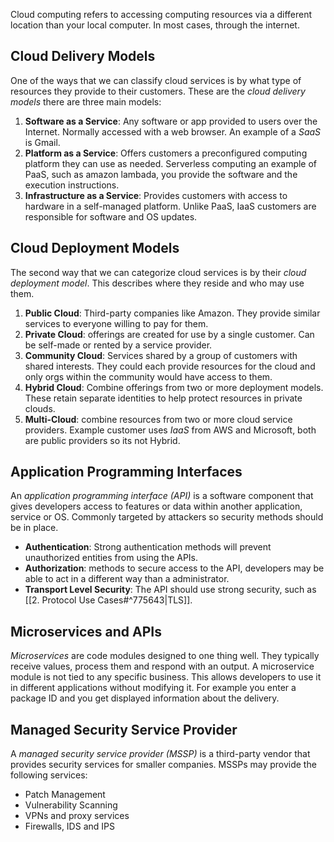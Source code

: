 Cloud computing refers to accessing computing resources via a different location than your local computer. In most cases, through the internet.

## Cloud Delivery Models
One of the ways that we can classify cloud services is by what type of resources they provide to their customers. These are the *cloud delivery models* there are three main models:

1. **Software as a Service**: Any software or app provided to users over the Internet. Normally accessed with a web browser. An example of a *SaaS* is Gmail. 
2. **Platform as a Service**: Offers customers a preconfigured computing platform they can use as needed. Serverless computing an example of PaaS, such as amazon lambada, you provide the software and the execution instructions.
3. **Infrastructure as a Service**: Provides customers with access to hardware in a self-managed platform. Unlike PaaS, IaaS customers are responsible for software and OS updates.

## Cloud Deployment Models
The second way that we can categorize cloud services is by their *cloud deployment model*. This describes where they reside and who may use them. 

1. **Public Cloud**: Third-party companies like Amazon. They provide similar services to everyone willing to pay for them. 
2. **Private Cloud**: offerings are created for use by a single customer. Can be self-made or rented by a service provider.
3. **Community Cloud**: Services shared by a group of customers with shared interests. They could each provide resources for the cloud and only orgs within the community would have access to them. 
4. **Hybrid Cloud**: Combine offerings from two or more deployment models. These retain separate identities to help protect resources in private clouds. 
5. **Multi-Cloud**: combine resources from two or more cloud service providers. Example customer uses *IaaS* from AWS and Microsoft, both are public providers so its not Hybrid.

## Application Programming Interfaces
An *application programming interface (API)* is a software component that gives developers access to features or data within another application, service or OS. Commonly targeted by attackers so security methods should be in place.

* **Authentication**: Strong authentication methods will prevent unauthorized entities from using the APIs. 
* **Authorization**: methods to secure access to the API, developers may be able to act in a different way than a administrator. 
* **Transport Level Security**: The API should use strong security, such as [[2. Protocol Use Cases#^775643|TLS]]. 

## Microservices and APIs
*Microservices* are code modules designed to one thing well. They typically receive values, process them and respond with an output. A microservice module is not tied to any specific business. This allows developers to use it in different applications without modifying it. For example you enter a package ID and you get displayed information about the delivery.  

## Managed Security Service Provider
A *managed security service provider (MSSP)* is a third-party vendor that provides security services for smaller companies. MSSPs may provide the following services:

* Patch Management
* Vulnerability Scanning
* VPNs and proxy services
* Firewalls, IDS and IPS

